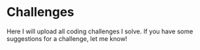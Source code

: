 # Challenges

Here I will upload all coding challenges I solve. If you have some suggestions for a challenge, let me know!
